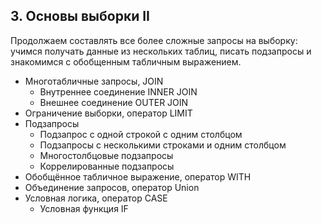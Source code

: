 ## 3. Основы выборки II

Продолжаем составлять все более сложные запросы на выборку: учимся получать данные из нескольких таблиц, писать подзапросы и знакомимся с обобщенным табличным выражением.

- Многотабличные запросы, JOIN
  - Внутреннее соединение INNER JOIN
  - Внешнее соединение OUTER JOIN
- Ограничение выборки, оператор LIMIT
- Подзапросы
  - Подзапрос с одной строкой с одним столбцом
  - Подзапросы с несколькими строками и одним столбцом
  - Многостолбцовые подзапросы
  - Коррелированные подзапросы
- Обобщённое табличное выражение, оператор WITH
- Объединение запросов, оператор Union
- Условная логика, оператор CASE
  - Условная функция IF
